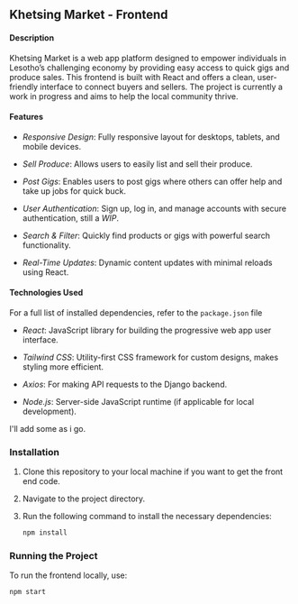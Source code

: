 ## Khetsing Market - Frontend
#### Description
Khetsing Market is a web app platform designed to empower individuals in Lesotho’s challenging economy by providing easy access to quick gigs and produce sales. This frontend is built with React and offers a clean, user-friendly interface to connect buyers and sellers. The project is currently a work in progress and aims to help the local community thrive.

#### Features
- *Responsive Design*: Fully responsive layout for desktops, tablets, and mobile devices.

- *Sell Produce*: Allows users to easily list and sell their produce.

- *Post Gigs*: Enables users to post gigs where others can offer help and take up jobs for quick buck.

- *User Authentication*: Sign up, log in, and manage accounts with secure authentication, still a *WIP*.

- *Search & Filter*: Quickly find products or gigs with powerful search functionality.

- *Real-Time Updates*: Dynamic content updates with minimal reloads using React.

#### Technologies Used
For a full list of installed dependencies, refer to the `package.json` file
- *React*: JavaScript library for building the progressive web app user interface.

- *Tailwind CSS*: Utility-first CSS framework for custom designs, makes styling more efficient.

- *Axios*: For making API requests to the Django backend.

- *Node.js*: Server-side JavaScript runtime (if applicable for local development).

I'll add some as i go.

### Installation

1. Clone this repository to your local machine if you want to get the front end code.
2. Navigate to the project directory.
3. Run the following command to install the necessary dependencies:

    ```bash
    npm install
    ```

### Running the Project

To run the frontend locally, use:

  ```bash
  npm start


